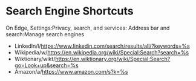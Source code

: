 # Search Engine Shortcuts

On Edge, Settings:Privacy, search, and services: Address bar and search:Manage search engines
* LinkedIn/l/https://www.linkedin.com/search/results/all/?keywords=%s
* Wikipedia/w/https://en.wikipedia.org/wiki/Special:Search?search=%s
* Wiktionary/wikt/https://en.wiktionary.org/wiki/Special:Search?go=Look+up&search=%s
* Amazon/a/https://www.amazon.com/s?k=%s

